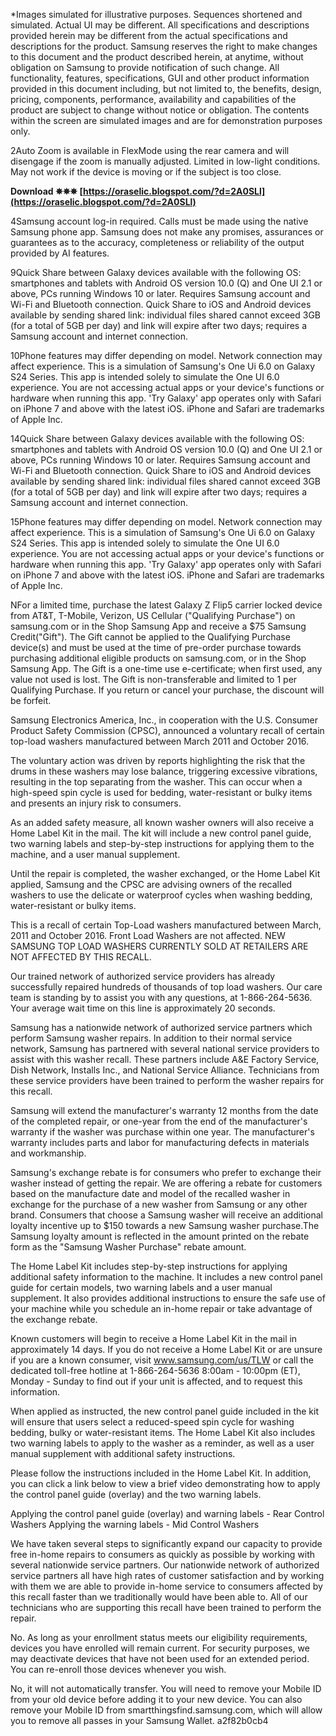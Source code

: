 \*Images simulated for illustrative purposes. Sequences shortened and simulated. Actual UI may be different. All specifications and descriptions provided herein may be different from the actual specifications and descriptions for the product. Samsung reserves the right to make changes to this document and the product described herein, at anytime, without obligation on Samsung to provide notification of such change. All functionality, features, specifications, GUI and other product information provided in this document including, but not limited to, the benefits, design, pricing, components, performance, availability and capabilities of the product are subject to change without notice or obligation. The contents within the screen are simulated images and are for demonstration purposes only.
 
2Auto Zoom is available in FlexMode using the rear camera and will disengage if the zoom is manually adjusted. Limited in low-light conditions. May not work if the device is moving or if the subject is too close.
 
**Download ✵✵✵ [https://oraselic.blogspot.com/?d=2A0SLl](https://oraselic.blogspot.com/?d=2A0SLl)**


 
4Samsung account log-in required. Calls must be made using the native Samsung phone app. Samsung does not make any promises, assurances or guarantees as to the accuracy, completeness or reliability of the output provided by AI features.
 
9Quick Share between Galaxy devices available with the following OS: smartphones and tablets with Android OS version 10.0 (Q) and One UI 2.1 or above, PCs running Windows 10 or later. Requires Samsung account and Wi-Fi and Bluetooth connection. Quick Share to iOS and Android devices available by sending shared link: individual files shared cannot exceed 3GB (for a total of 5GB per day) and link will expire after two days; requires a Samsung account and internet connection.
 
10Phone features may differ depending on model. Network connection may affect experience. This is a simulation of Samsung's One Ui 6.0 on Galaxy S24 Series. This app is intended solely to simulate the One UI 6.0 experience. You are not accessing actual apps or your device's functions or hardware when running this app. 'Try Galaxy' app operates only with Safari on iPhone 7 and above with the latest iOS. iPhone and Safari are trademarks of Apple Inc.
 
14Quick Share between Galaxy devices available with the following OS: smartphones and tablets with Android OS version 10.0 (Q) and One UI 2.1 or above, PCs running Windows 10 or later. Requires Samsung account and Wi-Fi and Bluetooth connection. Quick Share to iOS and Android devices available by sending shared link: individual files shared cannot exceed 3GB (for a total of 5GB per day) and link will expire after two days; requires a Samsung account and internet connection.
 
15Phone features may differ depending on model. Network connection may affect experience. This is a simulation of Samsung's One Ui 6.0 on Galaxy S24 Series. This app is intended solely to simulate the One UI 6.0 experience. You are not accessing actual apps or your device's functions or hardware when running this app. 'Try Galaxy' app operates only with Safari on iPhone 7 and above with the latest iOS. iPhone and Safari are trademarks of Apple Inc.

NFor a limited time, purchase the latest Galaxy Z Flip5 carrier locked device from AT&T, T-Mobile, Verizon, US Cellular ("Qualifying Purchase") on samsung.com or in the Shop Samsung App and receive a $75 Samsung Credit("Gift"). The Gift cannot be applied to the Qualifying Purchase device(s) and must be used at the time of pre-order purchase towards purchasing additional eligible products on samsung.com, or in the Shop Samsung App. The Gift is a one-time use e-certificate; when first used, any value not used is lost. The Gift is non-transferable and limited to 1 per Qualifying Purchase. If you return or cancel your purchase, the discount will be forfeit.

 
Samsung Electronics America, Inc., in cooperation with the U.S. Consumer Product Safety Commission (CPSC), announced a voluntary recall of certain top-load washers manufactured between March 2011 and October 2016.
 
The voluntary action was driven by reports highlighting the risk that the drums in these washers may lose balance, triggering excessive vibrations, resulting in the top separating from the washer. This can occur when a high-speed spin cycle is used for bedding, water-resistant or bulky items and presents an injury risk to consumers.
 
As an added safety measure, all known washer owners will also receive a Home Label Kit in the mail. The kit will include a new control panel guide, two warning labels and step-by-step instructions for applying them to the machine, and a user manual supplement.
 
Until the repair is completed, the washer exchanged, or the Home Label Kit applied, Samsung and the CPSC are advising owners of the recalled washers to use the delicate or waterproof cycles when washing bedding, water-resistant or bulky items.
 
This is a recall of certain Top-Load washers manufactured between March, 2011 and October 2016. Front Load Washers are not affected. NEW SAMSUNG TOP LOAD WASHERS CURRENTLY SOLD AT RETAILERS ARE NOT AFFECTED BY THIS RECALL.
 
Our trained network of authorized service providers has already successfully repaired hundreds of thousands of top load washers. Our care team is standing by to assist you with any questions, at 1-866-264-5636. Your average wait time on this line is approximately 20 seconds.
 
Samsung has a nationwide network of authorized service partners which perform Samsung washer repairs. In addition to their normal service network, Samsung has partnered with several national service providers to assist with this washer recall. These partners include A&E Factory Service, Dish Network, Installs Inc., and National Service Alliance. Technicians from these service providers have been trained to perform the washer repairs for this recall.
 
Samsung will extend the manufacturer's warranty 12 months from the date of the completed repair, or one-year from the end of the manufacturer's warranty if the washer was purchase within one year. The manufacturer's warranty includes parts and labor for manufacturing defects in materials and workmanship.
 
Samsung's exchange rebate is for consumers who prefer to exchange their washer instead of getting the repair. We are offering a rebate for customers based on the manufacture date and model of the recalled washer in exchange for the purchase of a new washer from Samsung or any other brand. Consumers that choose a Samsung washer will receive an additional loyalty incentive up to $150 towards a new Samsung washer purchase.The Samsung loyalty amount is reflected in the amount printed on the rebate form as the "Samsung Washer Purchase" rebate amount.
 
The Home Label Kit includes step-by-step instructions for applying additional safety information to the machine. It includes a new control panel guide for certain models, two warning labels and a user manual supplement. It also provides additional instructions to ensure the safe use of your machine while you schedule an in-home repair or take advantage of the exchange rebate.
 
Known customers will begin to receive a Home Label Kit in the mail in approximately 14 days. If you do not receive a Home Label Kit or are unsure if you are a known consumer, visit www.samsung.com/us/TLW or call the dedicated toll-free hotline at 1-866-264-5636 8:00am - 10:00pm (ET), Monday - Sunday to find out if your unit is affected, and to request this information.
 
When applied as instructed, the new control panel guide included in the kit will ensure that users select a reduced-speed spin cycle for washing bedding, bulky or water-resistant items. The Home Label Kit also includes two warning labels to apply to the washer as a reminder, as well as a user manual supplement with additional safety instructions.
 
Please follow the instructions included in the Home Label Kit. In addition, you can click a link below to view a brief video demonstrating how to apply the control panel guide (overlay) and the two warning labels.  
  
 Applying the control panel guide (overlay) and warning labels - Rear Control Washers Applying the warning labels - Mid Control Washers
 
We have taken several steps to significantly expand our capacity to provide free in-home repairs to consumers as quickly as possible by working with several nationwide service partners. Our nationwide network of authorized service partners all have high rates of customer satisfaction and by working with them we are able to provide in-home service to consumers affected by this recall faster than we traditionally would have been able to. All of our technicians who are supporting this recall have been trained to perform the repair.
 
No. As long as your enrollment status meets our eligibility requirements, devices you have enrolled will remain current. For security purposes, we may deactivate devices that have not been used for an extended period. You can re-enroll those devices whenever you wish.
 
No, it will not automatically transfer. You will need to remove your Mobile ID from your old device before adding it to your new device. You can also remove your Mobile ID from smartthingsfind.samsung.com, which will allow you to remove all passes in your Samsung Wallet.
 a2f82b0cb4
 
